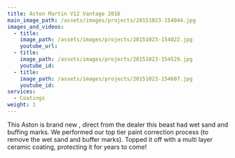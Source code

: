 ```yaml
---
title: Aston Martin V12 Vantage 2016
main_image_path: /assets/images/projects/20151023-154044.jpg
images_and_videos:
  - title: 
    image_path: /assets/images/projects/20151023-154022.jpg
    youtube_url:
  - title:
    image_path: /assets/images/projects/20151023-154529.jpg
    youtube_id:
  - title:
    image_path: /assets/images/projects/20151023-154607.jpg
    youtube_id:
services:
  - Coatings
weight: 1
---
```

This Aston is brand new , direct from the dealer this beast had wet sand and buffing marks. We performed our top tier paint correction process (to remove the wet sand and buffer marks). Topped it off with a multi layer ceramic coating, protecting it for years to come!
